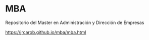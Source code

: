 # MBA

Repositorio del Master en Administración y Dirección de Empresas 

https://jrcarob.github.io/mba/mba.html
